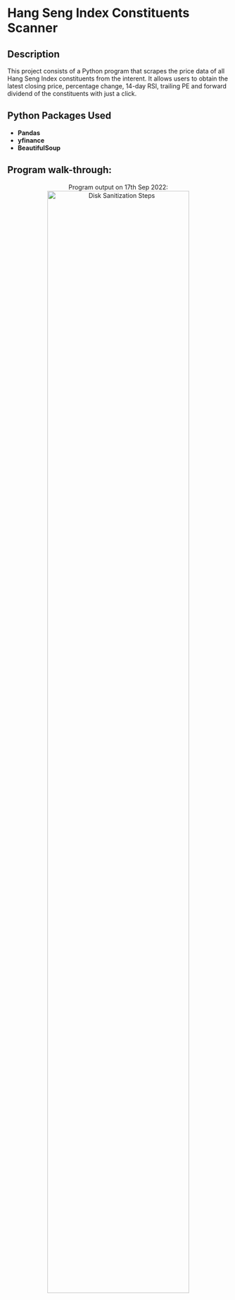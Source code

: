 <h1>Hang Seng Index Constituents Scanner</h1>

<h2>Description</h2>
This project consists of a Python program that scrapes the price data of all Hang Seng Index constituents from the interent. It allows users to obtain the latest closing price, percentage change, 14-day RSI, trailing PE and forward dividend of the constituents with just a click. 
<br />


<h2>Python Packages Used</h2>

- <b>Pandas</b> 
- <b>yfinance</b>
- <b>BeautifulSoup</b>

<h2>Program walk-through:</h2>

<p align="center">
Program output on 17th Sep 2022: <br/>
<img src="https://i.imgur.com/lPUtCGG.jpg" height="80%" width="80%" alt="Disk Sanitization Steps"/>
<br />
